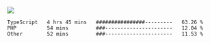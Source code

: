 ![](https://wakatime.com/badge/user/d694f266-3f1b-44cd-82b9-e9c093472e23.svg)

<!--START_SECTION:waka-->

```text
TypeScript   4 hrs 45 mins   ################---------   63.26 %
PHP          54 mins         ###----------------------   12.04 %
Other        52 mins         ###----------------------   11.53 %
```

<!--END_SECTION:waka-->
